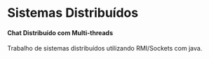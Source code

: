 # Sistemas Distribuídos 
#### Chat Distribuído com Multi-threads
Trabalho de sistemas distribuídos utilizando RMI/Sockets com java.